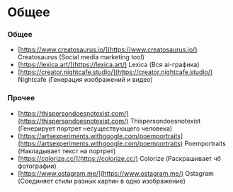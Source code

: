 # Общее

### Общее

- [https://www.creatosaurus.io/](https://www.creatosaurus.io/) Creatosaurus (Social media marketing tool)
- [https://lexica.art/](https://lexica.art/) Lexica (Вся ai-графика)
- [https://creator.nightcafe.studio/](https://creator.nightcafe.studio/) Nightcafe (Генерация изображений и видео)

### Прочее

- [https://thispersondoesnotexist.com/](https://thispersondoesnotexist.com/) Thispersondoesnotexist (Генерирует портрет несуществующего человека)
- [https://artsexperiments.withgoogle.com/poemportraits](https://artsexperiments.withgoogle.com/poemportraits) Poemportraits (Накладывает текст на портрет)
- [https://colorize.cc/](https://colorize.cc/) Colorize (Раскрашивает чб фотографии)
- [https://www.ostagram.me/](https://www.ostagram.me/) Ostagram (Соединяет стили разных картин в одно изображение)
